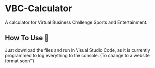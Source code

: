 # VBC-Calculator

A calculator for Virtual Business Challenge Sports and Entertainment.

## **How To Use** 🌊

Just download the files and run in Visual Studio Code, as it is currently programmed to log everything to the console. (To change to a website format soon™)

